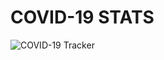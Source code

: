 # COVID-19 STATS
![COVID-19 Tracker](https://i.ibb.co/X87BqVY/Screenshot-2020-04-13-at-10-14-58.png)


